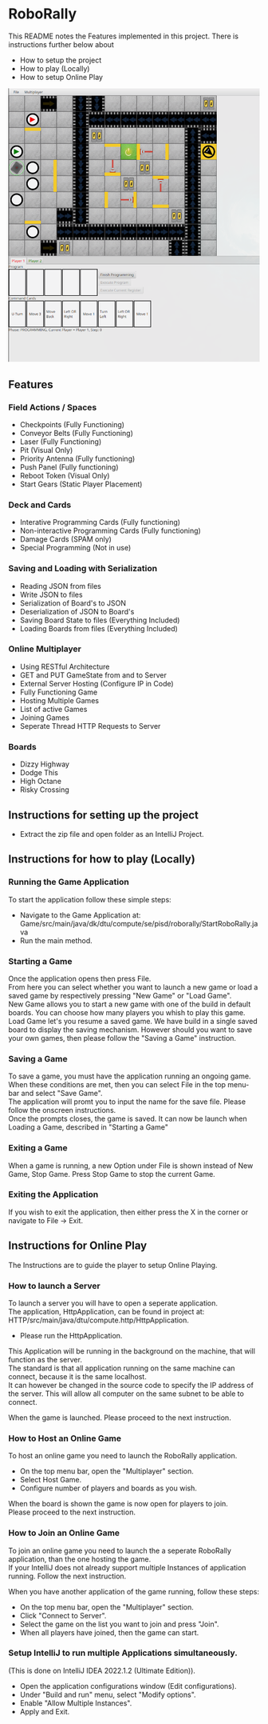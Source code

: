 # RoboRally
This README notes the Features implemented in this project.
There is instructions further below about  
- How to setup the project
- How to play (Locally)
- How to setup Online Play

![Image of game](https://github.com/MikaelFangel/RoboRally/blob/main/images/scrot.png)

## Features

### Field Actions / Spaces
- Checkpoints (Fully Functioning)  
- Conveyor Belts (Fully Functioning)  
- Laser (Fully Functioning)  
- Pit (Visual Only)  
- Priority Antenna (Fully functioning)  
- Push Panel (Fully functioning)  
- Reboot Token (Visual Only)  
- Start Gears (Static Player Placement)  

### Deck and Cards
- Interative Programming Cards (Fully functioning)  
- Non-interactive Programming Cards (Fully functioning)  
- Damage Cards (SPAM only)  
- Special Programming (Not in use)  

### Saving and Loading with Serialization
- Reading JSON from files  
- Write JSON to files  
- Serialization of Board's to JSON  
- Deserialization of JSON to Board's  
- Saving Board State to files (Everything Included)  
- Loading Boards from files (Everything Included)  

### Online Multiplayer
- Using RESTful Architecture  
- GET and PUT GameState from and to Server  
- External Server Hosting (Configure IP in Code)  
- Fully Functioning Game  
- Hosting Multiple Games  
- List of active Games  
- Joining Games  
- Seperate Thread HTTP Requests to Server  

### Boards
- Dizzy Highway  
- Dodge This  
- High Octane  
- Risky Crossing  



## Instructions for setting up the project
- Extract the zip file and open folder as an IntelliJ Project.



## Instructions for how to play (Locally)
### Running the Game Application
To start the application follow these simple steps:  
- Navigate to the Game Application at: Game/src/main/java/dk/dtu/compute/se/pisd/roborally/StartRoboRally.java
- Run the main method.  

### Starting a Game
Once the application opens then press File.  
From here you can select whether you want to launch a new game or load a saved game by respectively pressing "New Game" or "Load Game".  
New Game allows you to start a new game with one of the build in default boards. You can choose how many players you whish to play this game.  
Load Game let's you resume a saved game. We have build in a single saved board to display the saving mechanism. However should you want to save your own games, then please follow the "Saving a Game" instruction.  

### Saving a Game
To save a game, you must have the application running an ongoing game. When these conditions are met, then you can select File in the top menu-bar and select "Save Game".  
The application will promt you to input the name for the save file. Please follow the onscreen instructions.  
Once the prompts closes, the game is saved. It can now be launch when Loading a Game, described in "Starting a Game"  

### Exiting a Game
When a game is running, a new Option under File is shown instead of New Game, Stop Game. Press Stop Game to stop the current Game. 

### Exiting the Application
If you wish to exit the application, then either press the X in the corner or navigate to File -> Exit.



## Instructions for Online Play
The Instructions are to guide the player to setup Online Playing.

### How to launch a Server
To launch a server you will have to open a seperate application.  
The application, HttpApplication, can be found in project at: HTTP/src/main/java/dtu/compute.http/HttpApplication.  
- Please run the HttpApplication. 

This Application will be running in the background on the machine, that will function as the server.    
The standard is that all application running on the same machine can connect, because it is the same localhost.  
It can however be changed in the source code to specify the IP address of the server. This will allow all computer on the same subnet to be able to connect.  

When the game is launched. Please proceed to the next instruction.  

### How to Host an Online Game
To host an online game you need to launch the RoboRally application.  
- On the top menu bar, open the "Multiplayer" section.  
- Select Host Game.  
- Configure number of players and boards as you wish.  

When the board is shown the game is now open for players to join.  
Please proceed to the next instruction.  

### How to Join an Online Game
To join an online game you need to launch the a seperate RoboRally application, than the one hosting the game.  
If your IntelliJ does not already support multiple Instances of application running. Follow the next instruction.  

When you have another application of the game running, follow these steps:  
- On the top menu bar, open the "Multiplayer" section.  
- Click "Connect to Server".
- Select the game on the list you want to join and press "Join".
- When all players have joined, then the game can start.

### Setup IntelliJ to run multiple Applications simultaneously.
(This is done on IntelliJ IDEA 2022.1.2 (Ultimate Edition)).  
- Open the application configurations window (Edit configurations).  
- Under "Build and run" menu, select "Modify options".  
- Enable "Allow Multiple Instances".  
- Apply and Exit.  